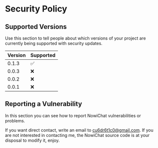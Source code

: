 # Security Policy

## Supported Versions

Use this section to tell people about which versions of your project are
currently being supported with security updates.

| Version | Supported          |
| ------- | ------------------ |
|  0.1.3  | :white_check_mark: |
|  0.0.3  | :x: |
|  0.0.2  | :x: |
|  0.0.1  | :x: |


## Reporting a Vulnerability

In this section you can see how to report NowiChat vulnerabilities or problems.

If you want direct contact, write an email to cu6dr6t1c0@gmail.com.
If you are not interested in contacting me, the NowiChat source code is at your disposal to modify it, enjoy.

